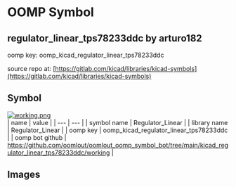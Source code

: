 # OOMP Symbol  
## regulator_linear_tps78233ddc  by arturo182  
  
oomp key: oomp_kicad_regulator_linear_tps78233ddc  
  
source repo at: [https://gitlab.com/kicad/libraries/kicad-symbols](https://gitlab.com/kicad/libraries/kicad-symbols)  
## Symbol  
  
[![working.png](working_600.png)](working.png)  
| name | value | 
| --- | --- | 
| symbol name | Regulator_Linear | 
| library name | Regulator_Linear | 
| oomp key | oomp_kicad_regulator_linear_tps78233ddc | 
| oomp bot github | https://github.com/oomlout/oomlout_oomp_symbol_bot/tree/main/kicad_regulator_linear_tps78233ddc/working | 
## Images  
